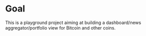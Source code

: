 # Goal
This is a playground project aiming at building a dashboard/news aggregator/portfolio view for Bitcoin and other coins.
